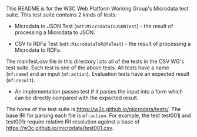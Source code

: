 This README is for the W3C Web Platform Working Group's Microdata test suite.
This test suite contains 2 kinds of tests:

* Microdata to JSON Test (`mdt:MicrodataToJSONTest`) - the result of processing
  a Microdata to JSON.

* CSV to RDFa Test (`mdt:MicrodataToRdfaTest`) - the result of processing
  a Microdata to RDFa.

The manifest.csv file in this directory lists all of the tests in the
CSV WG's test suite. Each test is one of the above tests. All
tests have a name (`mf:name`) and an input (`mf:action`). Evaluation
tests have an expected result (`mf:result`).

* An implementation passes  test if it parses the input
  into a form which can be directly compared with the expected result.

The home of the test suite is <https://w3c.github.io/microdata/tests/>.
The base IRI for parsing each file is `mf:action`.  For example, the test test001j and
test001r require relative IRI resolution against a base of
<https://w3c.github.io/microdata/test001.csv>.
